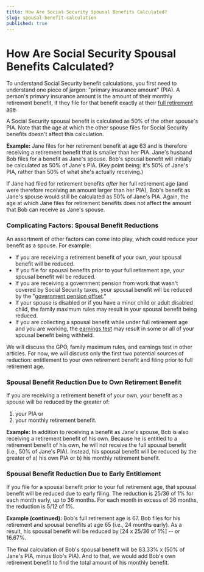 ```yaml
---
title: How Are Social Security Spousal Benefits Calculated?
slug: spousal-benefit-calculation
published: true
---
```

# How Are Social Security Spousal Benefits Calculated?

To understand Social Security benefit calculations, you first need to understand one piece of jargon: "primary insurance amount" (PIA). A person's primary insurance amount is the amount of their monthly retirement benefit, if they file for that benefit exactly at their <a href="https://obliviousinvestor.com/how-social-security-benefits-are-calculated/" target="_blank">full retirement age</a>.

A Social Security spousal benefit is calculated as 50% of the other spouse's PIA. Note that the age at which the other spouse files for Social Security benefits doesn't affect this calculation.


<strong>Example:</strong> Jane files for her retirement benefit at age 63 and is therefore receiving a retirement benefit that is smaller than her PIA. Jane's husband Bob files for a benefit as Jane's spouse. Bob's spousal benefit will initially be calculated as 50% of Jane's PIA. (Key point being: it's 50% of Jane's PIA, rather than 50% of what she's actually receiving.)

If Jane had filed for retirement benefits <em>after</em> her full retirement age (and were therefore receiving an amount larger than her PIA), Bob's benefit as Jane's spouse would still be calculated as 50% of Jane's PIA. Again, the age at which Jane files for retirement benefits does not affect the amount that Bob can receive as Jane's spouse.

### Complicating Factors: Spousal Benefit Reductions

An assortment of other factors can come into play, which could reduce your benefit as a spouse. For example:

* If you are receiving a retirement benefit of your own, your spousal benefit will be reduced.
* If you file for spousal benefits prior to  your full retirement age, your spousal benefit will be reduced.
* If you are receiving a government pension from work that wasn't covered by Social Security taxes, your spousal benefit will be reduced by the "<a href="https://www.ssa.gov/pubs/EN-05-10007.pdf" target="_blank">government pension offset</a>."
* If your spouse is disabled or if you have a minor child or adult disabled child, the family maximum rules may result in your spousal benefit being reduced.
* If you are collecting a spousal benefit while under full retirement age and you are working, the <a href="https://www.ssa.gov/oact/cola/rtea.html" target="_blank">earnings test</a> may result in some or all of your spousal benefit being withheld.

We will discuss the GPO, family maximum rules, and earnings test in other articles. For now, we will discuss only the first two potential sources of reduction: entitlement to your own retirement benefit and filing prior to full retirement age.

### Spousal Benefit Reduction Due to Own Retirement Benefit

If you are receiving a retirement benefit of your own, your benefit as a spouse will be reduced by the greater of:

1. your PIA or
1. your monthly retirement benefit.

<strong>Example:</strong> In addition to receiving a benefit as Jane's spouse, Bob is also receiving a retirement benefit of his own. Because he is entitled to a retirement benefit of his own, he will not receive the full spousal benefit (i.e., 50% of Jane's PIA). Instead, his spousal benefit will be reduced by the greater of a) his own PIA or b) his monthly retirement benefit.

### Spousal Benefit Reduction Due to Early Entitlement

If you file for a spousal benefit prior to your full retirement age, that spousal benefit will be reduced due to early filing. The reduction is 25/36 of 1% for each month early, up to 36 months. For each month in excess of 36 months, the reduction is 5/12 of 1%.

<strong>Example (continued):</strong> Bob's full retirement age is 67. Bob files for his retirement and spousal benefits at age 65 (i.e., 24 months early). As a result, his spousal benefit will be reduced by [24 x 25/36 of 1%] -- or 16.67%.

The final calculation of Bob's spousal benefit will be 83.33% x (50% of Jane's PIA, minus Bob's PIA). And to that, we would add Bob's own retirement benefit to find the total amount of his monthly benefit.